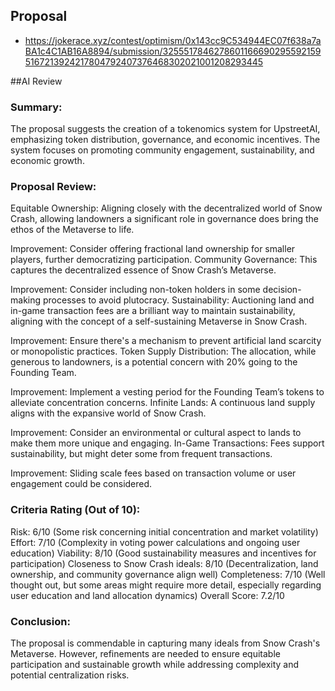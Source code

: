 ## Proposal

- https://jokerace.xyz/contest/optimism/0x143cc9C534944EC07f638a7aBA1c4C1AB16A8894/submission/32555178462786011666902955921595167213924217804792407376468302021001208293445

##AI Review

### Summary: 

The proposal suggests the creation of a tokenomics system for UpstreetAI, emphasizing token distribution, governance, and economic incentives. The system focuses on promoting community engagement, sustainability, and economic growth.

### Proposal Review:

Equitable Ownership: Aligning closely with the decentralized world of Snow Crash, allowing landowners a significant role in governance does bring the ethos of the Metaverse to life.

Improvement: Consider offering fractional land ownership for smaller players, further democratizing participation.
Community Governance: This captures the decentralized essence of Snow Crash’s Metaverse.

Improvement: Consider including non-token holders in some decision-making processes to avoid plutocracy.
Sustainability: Auctioning land and in-game transaction fees are a brilliant way to maintain sustainability, aligning with the concept of a self-sustaining Metaverse in Snow Crash.

Improvement: Ensure there's a mechanism to prevent artificial land scarcity or monopolistic practices.
Token Supply Distribution: The allocation, while generous to landowners, is a potential concern with 20% going to the Founding Team.

Improvement: Implement a vesting period for the Founding Team’s tokens to alleviate concentration concerns.
Infinite Lands: A continuous land supply aligns with the expansive world of Snow Crash.

Improvement: Consider an environmental or cultural aspect to lands to make them more unique and engaging.
In-Game Transactions: Fees support sustainability, but might deter some from frequent transactions.

Improvement: Sliding scale fees based on transaction volume or user engagement could be considered.

### Criteria Rating (Out of 10):

Risk: 6/10 (Some risk concerning initial concentration and market volatility)
Effort: 7/10 (Complexity in voting power calculations and ongoing user education)
Viability: 8/10 (Good sustainability measures and incentives for participation)
Closeness to Snow Crash ideals: 8/10 (Decentralization, land ownership, and community governance align well)
Completeness: 7/10 (Well thought out, but some areas might require more detail, especially regarding user education and land allocation dynamics)
Overall Score: 7.2/10

### Conclusion:

The proposal is commendable in capturing many ideals from Snow Crash's Metaverse. However, refinements are needed to ensure equitable participation and sustainable growth while addressing complexity and potential centralization risks.